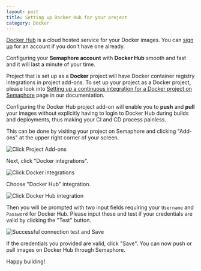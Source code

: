 ```yaml
---
layout: post
title: Setting up Docker Hub for your project
category: Docker
---
```


[Docker Hub](https://hub.docker.com/) is a cloud hosted service for your Docker
images. You can [sign up](https://hub.docker.com/) for an account if you don't
have one already.

Configuring your **Semaphore account** with **Docker Hub** smooth and fast and
it will last a minute of your time.

Project that is set up as a **Docker** project will have Docker container
registry integrations in project add-ons. To set up your project as a Docker
project, please look into
[Setting up a continuous integration for a Docker project on Semaphore](/docs/docker/setting-up-continuous-integration-for-docker-project.html)
page in our documentation.

Configuring the Docker Hub project add-on will enable you to **push** and
**pull** your images without explicitly having to login to Docker Hub during
builds and deployments, thus making your CI and CD process painless.

This can be done by visiting your project on Semaphore and clicking "Add-ons"
at the upper right corner of your screen.

<img src="" class="img-responsive img-bordered" alt="Click Project Add-ons">

Next, click "Docker integrations".

<img src="" class="img-responsive img-bordered" alt="Click Docker integrations">

Choose "Docker Hub" integration.

<img src="" class="img-responsive img-bordered" alt="Click Docker Hub integration">

Then you will be prompted with two input fields requiring your `Username` and
`Password` for Docker Hub. Please input these and test if your credentials are
valid by clicking the "Test" button.

<img src="" class="img-responsive img-bordered" alt="Successful connection test and Save">

If the credentials you provided are valid, click "Save". You can now push or
pull images on Docker Hub through Semaphore.

Happy building!
